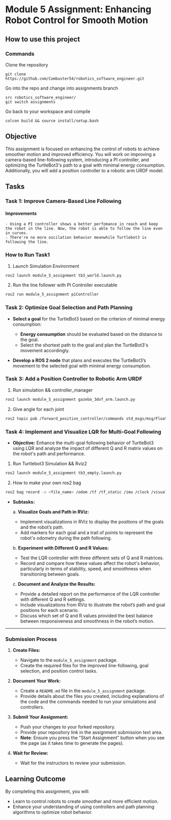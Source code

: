 # Module 5 Assignment: Enhancing Robot Control for Smooth Motion

## How to use this project

### Commands

Clone the repository

```
git clone https://github.com/Combuster54/robotics_software_engineer.git
```

Go into the repo and change into assignments branch

```
src robotics_software_engineer/
git switch assignments
```

Go back to your workspace and compile 

```
colcon build && source install/setup.bash
```

## Objective

This assignment is focused on enhancing the control of robots to achieve smoother motion and improved efficiency. You will work on improving a camera-based line-following system, introducing a PI controller, and optimizing the TurtleBot3's path to a goal with minimal energy consumption. Additionally, you will add a position controller to a robotic arm URDF model.

## Tasks

### Task 1: Improve Camera-Based Line Following

#### Improvements

    - Using a PI controller shows a better perfomance in reach and keep the robot in the line. Now, the robot is able to follow the line even in curves.
    - There're no more oscilation behavior meanwhile Turtlebot3 is following the line.

### How to Run Task1

1. Launch Simulation Environment

```sh
ros2 launch module_5_assignment tb3_world.launch.py
```

2. Run the line follower with PI Controller executable

```sh
ros2 run module_5_assignment piController 
```

### Task 2: Optimize Goal Selection and Path Planning

- **Select a goal** for the TurtleBot3 based on the criterion of minimal energy consumption:
  - **Energy consumption** should be evaluated based on the distance to the goal.
  - Select the shortest path to the goal and plan the TurtleBot3's movement accordingly.

- **Develop a ROS 2 node** that plans and executes the TurtleBot3’s movement to the selected goal with minimal energy consumption.

### Task 3: Add a Position Controller to Robotic Arm URDF

1. Run simulation && controller_manager

```sh
ros2 launch module_5_assignment gazebo_3dof_arm.launch.py 
```

2. Give angle for each joint

```sh
ros2 topic pub /forward_position_controller/commands std_msgs/msg/Float64MultiArray "data: [1.0, 0.5, -0.0]"
```

### Task 4: Implement and Visualize LQR for Multi-Goal Following

- **Objective:** Enhance the multi-goal following behavior of TurtleBot3 using LQR and analyze the impact of different Q and R matrix values on the robot's path and performance.


1. Run Turtlebot3 Simulation && Rviz2

```sh
ros2 launch module_5_assignment tb3_empty.launch.py
```


2. How to make your own ros2 bag

```sh
ros2 bag record -o <file_name> /odom /tf /tf_static /imu /clock /visualization_marker_array /cmd_vel
```

  - **Subtasks:**

    a. **Visualize Goals and Path in RViz:**
       - Implement visualizations in RViz to display the positions of the goals and the robot’s path.
       - Add markers for each goal and a trail of points to represent the robot's odometry during the path following.

    b. **Experiment with Different Q and R Values:**
       - Test the LQR controller with three different sets of Q and R matrices.
       - Record and compare how these values affect the robot's behavior, particularly in terms of stability, speed, and smoothness when transitioning between goals.

    c. **Document and Analyze the Results:**
       - Provide a detailed report on the performance of the LQR controller with different Q and R settings.
       - Include visualizations from RViz to illustrate the robot’s path and goal positions for each scenario.
       - Discuss which set of Q and R values provided the best balance between responsiveness and smoothness in the robot’s motion.

---
### Submission Process

1. **Create Files:**
   - Navigate to the `module_5_assignment` package.
   - Create the required files for the improved line-following, goal selection, and position control tasks.

2. **Document Your Work:**
   - Create a `README.md` file in the `module_5_assignment` package.
   - Provide details about the files you created, including explanations of the code and the commands needed to run your simulations and controllers.

3. **Submit Your Assignment:**
   - Push your changes to your forked repository.
   - Provide your repository link in the assignment submission text area.
   - **Note**: Ensure you press the "Start Assignment" button when you see the page (as it takes time to generate the pages).

4. **Wait for Review:**
   - Wait for the instructors to review your submission.

## Learning Outcome

By completing this assignment, you will:
- Learn to control robots to create smoother and more efficient motion.
- Enhance your understanding of using controllers and path planning algorithms to optimize robot behavior.

